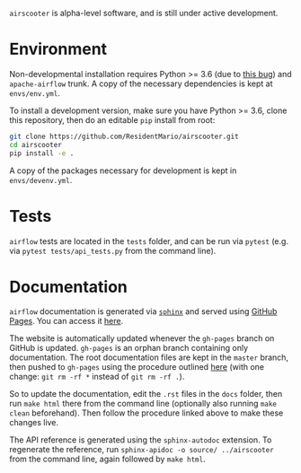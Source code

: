 `airscooter` is alpha-level software, and is still under active development.

# Environment

Non-developmental installation requires Python >= 3.6 (due to [this bug](https://issues.apache.org/jira/browse/AIRFLOW-1165)) and 
`apache-airflow` trunk. A copy of the necessary dependencies is kept at `envs/env.yml`.

To install a development version, make sure you have Python >= 3.6, clone this repository, then do an editable `pip` 
install from root: 

```bash
git clone https://github.com/ResidentMario/airscooter.git
cd airscooter
pip install -e .
```

A copy of the packages necessary for development is kept in `envs/devenv.yml`.

# Tests

`airflow` tests are located in the `tests` folder, and can be run via `pytest` (e.g. via `pytest tests/api_tests.py` 
from the command line).

# Documentation

`airflow` documentation is generated via [`sphinx`](http://www.sphinx-doc.org/en/stable/index.html) and served using [GitHub Pages](https://pages.github.com/). You can access it [here](https://residentmario.github.io/airscooter/index.html).

The website is automatically updated whenever the `gh-pages` branch on GitHub is updated. `gh-pages` is an orphan branch containing only documentation. The root documentation files are kept in the `master` branch, then pushed to `gh-pages` using the procedure outlined [here](http://www.willmcginnis.com/2016/02/29/automating-documentation-workflow-with-sphinx-and-github-pages/) (with one change: `git rm -rf *` instead of `git rm -rf .`).

So to update the documentation, edit the `.rst` files in the `docs` folder, then run `make html` there from the command line (optionally also running `make clean` beforehand). Then follow the procedure linked above to make these changes live.

The API reference is generated using the `sphinx-autodoc` extension. To regenerate the reference, run `sphinx-apidoc -o source/ ../airscooter` from the command line, again followed by `make html`.
